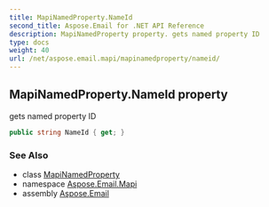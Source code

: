```yaml
---
title: MapiNamedProperty.NameId
second_title: Aspose.Email for .NET API Reference
description: MapiNamedProperty property. gets named property ID
type: docs
weight: 40
url: /net/aspose.email.mapi/mapinamedproperty/nameid/
---
```

## MapiNamedProperty.NameId property

gets named property ID

```csharp
public string NameId { get; }
```

### See Also

* class [MapiNamedProperty](../)
* namespace [Aspose.Email.Mapi](../../mapinamedproperty/)
* assembly [Aspose.Email](../../../)


